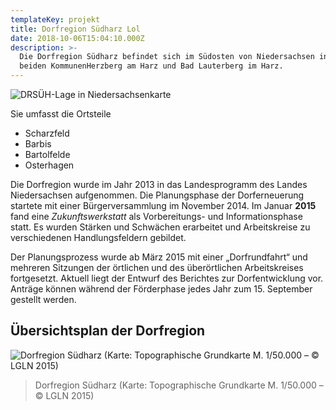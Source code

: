 ```yaml
---
templateKey: projekt
title: Dorfregion Südharz Lol
date: 2018-10-06T15:04:10.000Z
description: >-
  Die Dorfregion Südharz befindet sich im Südosten von Niedersachsen in den
  beiden KommunenHerzberg am Harz und Bad Lauterberg im Harz.
---
```

![DRSÜH-Lage in Niedersachsenkarte](/img/drsuh-lage-in-niedersachsenkarte.jpg)

Sie umfasst die Ortsteile

* Scharzfeld
* Barbis
* Bartolfelde
* Osterhagen

Die Dorfregion wurde im Jahr 2013 in das Landesprogramm des Landes Niedersachsen aufgenommen. Die Planungsphase der Dorferneuerung startete mit einer Bürgerversammlung im November 2014. Im Januar **2015** fand eine _Zukunftswerkstatt_ als Vorbereitungs- und Informationsphase statt. Es wurden  Stärken und Schwächen erarbeitet und Arbeitskreise zu verschiedenen Handlungsfeldern gebildet.

Der Planungsprozess wurde ab März 2015 mit einer „Dorfrundfahrt“ und mehreren Sitzungen der örtlichen und  des überörtlichen Arbeitskreises fortgesetzt. Aktuell liegt der Entwurf des Berichtes zur Dorfentwicklung vor. Anträge können während der Förderphase jedes Jahr zum 15. September gestellt werden.

## Übersichtsplan der Dorfregion

![Dorfregion Südharz (Karte: Topographische Grundkarte M. 1/50.000 – © LGLN 2015)](/img/lageplan-geltde-bez.jpg)

> Dorfregion Südharz (Karte: Topographische Grundkarte M. 1/50.000 – © LGLN 2015)
